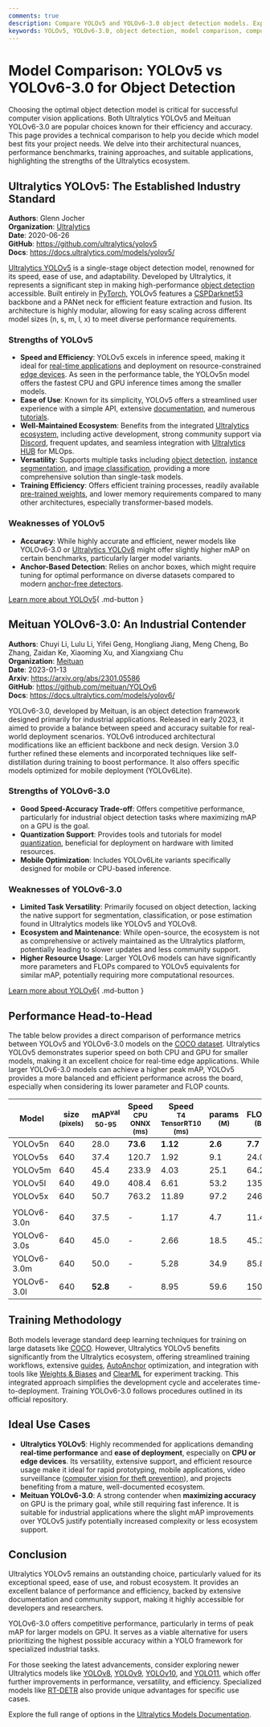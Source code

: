 ```yaml
---
comments: true
description: Compare YOLOv5 and YOLOv6-3.0 object detection models. Explore their architecture, performance, and applications to choose the best fit for your needs.
keywords: YOLOv5, YOLOv6-3.0, object detection, model comparison, computer vision, Ultralytics, Meituan, YOLO series, performance benchmarks, real-time detection
---
```


# Model Comparison: YOLOv5 vs YOLOv6-3.0 for Object Detection

Choosing the optimal object detection model is critical for successful computer vision applications. Both Ultralytics YOLOv5 and Meituan YOLOv6-3.0 are popular choices known for their efficiency and accuracy. This page provides a technical comparison to help you decide which model best fits your project needs. We delve into their architectural nuances, performance benchmarks, training approaches, and suitable applications, highlighting the strengths of the Ultralytics ecosystem.

<script async src="https://cdn.jsdelivr.net/npm/chart.js"></script>
<script defer src="../../javascript/benchmark.js"></script>

<canvas id="modelComparisonChart" width="1024" height="400" active-models='["YOLOv5", "YOLOv6-3.0"]'></canvas>

## Ultralytics YOLOv5: The Established Industry Standard

**Authors**: Glenn Jocher  
**Organization**: [Ultralytics](https://www.ultralytics.com/)  
**Date**: 2020-06-26  
**GitHub**: <https://github.com/ultralytics/yolov5>  
**Docs**: <https://docs.ultralytics.com/models/yolov5/>

[Ultralytics YOLOv5](https://docs.ultralytics.com/models/yolov5/) is a single-stage object detection model, renowned for its speed, ease of use, and adaptability. Developed by Ultralytics, it represents a significant step in making high-performance [object detection](https://docs.ultralytics.com/tasks/detect/) accessible. Built entirely in [PyTorch](https://pytorch.org/), YOLOv5 features a [CSPDarknet53](https://paperswithcode.com/method/cspdarknet53) backbone and a PANet neck for efficient feature extraction and fusion. Its architecture is highly modular, allowing for easy scaling across different model sizes (n, s, m, l, x) to meet diverse performance requirements.

### Strengths of YOLOv5

- **Speed and Efficiency**: YOLOv5 excels in inference speed, making it ideal for [real-time applications](https://www.ultralytics.com/blog/real-time-inferences-in-vision-ai-solutions-are-making-an-impact) and deployment on resource-constrained [edge devices](https://docs.ultralytics.com/guides/nvidia-jetson/). As seen in the performance table, the YOLOv5n model offers the fastest CPU and GPU inference times among the smaller models.
- **Ease of Use**: Known for its simplicity, YOLOv5 offers a streamlined user experience with a simple API, extensive [documentation](https://docs.ultralytics.com/yolov5/), and numerous [tutorials](https://docs.ultralytics.com/guides/).
- **Well-Maintained Ecosystem**: Benefits from the integrated [Ultralytics ecosystem](https://docs.ultralytics.com/integrations/), including active development, strong community support via [Discord](https://discord.com/invite/ultralytics), frequent updates, and seamless integration with [Ultralytics HUB](https://www.ultralytics.com/hub) for MLOps.
- **Versatility**: Supports multiple tasks including [object detection](https://docs.ultralytics.com/tasks/detect/), [instance segmentation](https://docs.ultralytics.com/tasks/segment/), and [image classification](https://docs.ultralytics.com/tasks/classify/), providing a more comprehensive solution than single-task models.
- **Training Efficiency**: Offers efficient training processes, readily available [pre-trained weights](https://github.com/ultralytics/yolov5/releases), and lower memory requirements compared to many other architectures, especially transformer-based models.

### Weaknesses of YOLOv5

- **Accuracy**: While highly accurate and efficient, newer models like YOLOv6-3.0 or [Ultralytics YOLOv8](https://docs.ultralytics.com/models/yolov8/) might offer slightly higher mAP on certain benchmarks, particularly larger model variants.
- **Anchor-Based Detection**: Relies on anchor boxes, which might require tuning for optimal performance on diverse datasets compared to modern [anchor-free detectors](https://www.ultralytics.com/glossary/anchor-free-detectors).

[Learn more about YOLOv5](https://docs.ultralytics.com/models/yolov5/){ .md-button }

## Meituan YOLOv6-3.0: An Industrial Contender

**Authors**: Chuyi Li, Lulu Li, Yifei Geng, Hongliang Jiang, Meng Cheng, Bo Zhang, Zaidan Ke, Xiaoming Xu, and Xiangxiang Chu  
**Organization**: [Meituan](about.meituan.com/en-US/about-us)  
**Date**: 2023-01-13  
**Arxiv**: <https://arxiv.org/abs/2301.05586>  
**GitHub**: <https://github.com/meituan/YOLOv6>  
**Docs**: <https://docs.ultralytics.com/models/yolov6/>

YOLOv6-3.0, developed by Meituan, is an object detection framework designed primarily for industrial applications. Released in early 2023, it aimed to provide a balance between speed and accuracy suitable for real-world deployment scenarios. YOLOv6 introduced architectural modifications like an efficient backbone and neck design. Version 3.0 further refined these elements and incorporated techniques like self-distillation during training to boost performance. It also offers specific models optimized for mobile deployment (YOLOv6Lite).

### Strengths of YOLOv6-3.0

- **Good Speed-Accuracy Trade-off**: Offers competitive performance, particularly for industrial object detection tasks where maximizing mAP on a GPU is the goal.
- **Quantization Support**: Provides tools and tutorials for model [quantization](https://www.ultralytics.com/glossary/model-quantization), beneficial for deployment on hardware with limited resources.
- **Mobile Optimization**: Includes YOLOv6Lite variants specifically designed for mobile or CPU-based inference.

### Weaknesses of YOLOv6-3.0

- **Limited Task Versatility**: Primarily focused on object detection, lacking the native support for segmentation, classification, or pose estimation found in Ultralytics models like YOLOv5 and YOLOv8.
- **Ecosystem and Maintenance**: While open-source, the ecosystem is not as comprehensive or actively maintained as the Ultralytics platform, potentially leading to slower updates and less community support.
- **Higher Resource Usage**: Larger YOLOv6 models can have significantly more parameters and FLOPs compared to YOLOv5 equivalents for similar mAP, potentially requiring more computational resources.

[Learn more about YOLOv6](https://docs.ultralytics.com/models/yolov6/){ .md-button }

## Performance Head-to-Head

The table below provides a direct comparison of performance metrics between YOLOv5 and YOLOv6-3.0 models on the [COCO dataset](https://docs.ultralytics.com/datasets/detect/coco/). Ultralytics YOLOv5 demonstrates superior speed on both CPU and GPU for smaller models, making it an excellent choice for real-time edge applications. While larger YOLOv6-3.0 models can achieve a higher peak mAP, YOLOv5 provides a more balanced and efficient performance across the board, especially when considering its lower parameter and FLOP counts.

| Model       | size<br><sup>(pixels) | mAP<sup>val<br>50-95 | Speed<br><sup>CPU ONNX<br>(ms) | Speed<br><sup>T4 TensorRT10<br>(ms) | params<br><sup>(M) | FLOPs<br><sup>(B) |
| ----------- | --------------------- | -------------------- | ------------------------------ | ----------------------------------- | ------------------ | ----------------- |
| YOLOv5n     | 640                   | 28.0                 | **73.6**                       | **1.12**                            | **2.6**            | **7.7**           |
| YOLOv5s     | 640                   | 37.4                 | 120.7                          | 1.92                                | 9.1                | 24.0              |
| YOLOv5m     | 640                   | 45.4                 | 233.9                          | 4.03                                | 25.1               | 64.2              |
| YOLOv5l     | 640                   | 49.0                 | 408.4                          | 6.61                                | 53.2               | 135.0             |
| YOLOv5x     | 640                   | 50.7                 | 763.2                          | 11.89                               | 97.2               | 246.4             |
|             |                       |                      |                                |                                     |                    |                   |
| YOLOv6-3.0n | 640                   | 37.5                 | -                              | 1.17                                | 4.7                | 11.4              |
| YOLOv6-3.0s | 640                   | 45.0                 | -                              | 2.66                                | 18.5               | 45.3              |
| YOLOv6-3.0m | 640                   | 50.0                 | -                              | 5.28                                | 34.9               | 85.8              |
| YOLOv6-3.0l | 640                   | **52.8**             | -                              | 8.95                                | 59.6               | 150.7             |

## Training Methodology

Both models leverage standard deep learning techniques for training on large datasets like [COCO](https://docs.ultralytics.com/datasets/detect/coco/). However, Ultralytics YOLOv5 benefits significantly from the Ultralytics ecosystem, offering streamlined training workflows, extensive [guides](https://docs.ultralytics.com/guides/), [AutoAnchor](https://docs.ultralytics.com/yolov5/tutorials/architecture_description/#autoanchor) optimization, and integration with tools like [Weights & Biases](https://docs.ultralytics.com/integrations/weights-biases/) and [ClearML](https://docs.ultralytics.com/integrations/clearml/) for experiment tracking. This integrated approach simplifies the development cycle and accelerates time-to-deployment. Training YOLOv6-3.0 follows procedures outlined in its official repository.

## Ideal Use Cases

- **Ultralytics YOLOv5**: Highly recommended for applications demanding **real-time performance** and **ease of deployment**, especially on **CPU or edge devices**. Its versatility, extensive support, and efficient resource usage make it ideal for rapid prototyping, mobile applications, video surveillance ([computer vision for theft prevention](https://www.ultralytics.com/blog/computer-vision-for-theft-prevention-enhancing-security)), and projects benefiting from a mature, well-documented ecosystem.
- **Meituan YOLOv6-3.0**: A strong contender when **maximizing accuracy** on GPU is the primary goal, while still requiring fast inference. It is suitable for industrial applications where the slight mAP improvements over YOLOv5 justify potentially increased complexity or less ecosystem support.

## Conclusion

Ultralytics YOLOv5 remains an outstanding choice, particularly valued for its exceptional speed, ease of use, and robust ecosystem. It provides an excellent balance of performance and efficiency, backed by extensive documentation and community support, making it highly accessible for developers and researchers.

YOLOv6-3.0 offers competitive performance, particularly in terms of peak mAP for larger models on GPU. It serves as a viable alternative for users prioritizing the highest possible accuracy within a YOLO framework for specialized industrial tasks.

For those seeking the latest advancements, consider exploring newer Ultralytics models like [YOLOv8](https://docs.ultralytics.com/models/yolov8/), [YOLOv9](https://docs.ultralytics.com/models/yolov9/), [YOLOv10](https://docs.ultralytics.com/models/yolov10/), and [YOLO11](https://docs.ultralytics.com/models/yolo11/), which offer further improvements in performance, versatility, and efficiency. Specialized models like [RT-DETR](https://docs.ultralytics.com/models/rtdetr/) also provide unique advantages for specific use cases.

Explore the full range of options in the [Ultralytics Models Documentation](https://docs.ultralytics.com/models/).
